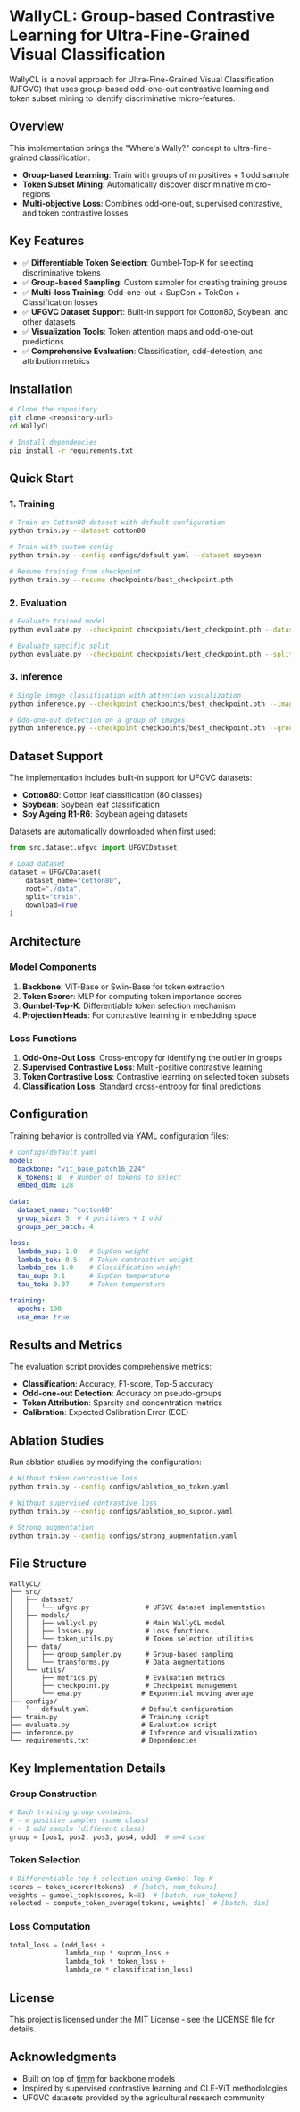 # WallyCL: Group-based Contrastive Learning for Ultra-Fine-Grained Visual Classification

WallyCL is a novel approach for Ultra-Fine-Grained Visual Classification (UFGVC) that uses group-based odd-one-out contrastive learning and token subset mining to identify discriminative micro-features.

## Overview

This implementation brings the "Where's Wally?" concept to ultra-fine-grained classification:
- **Group-based Learning**: Train with groups of m positives + 1 odd sample
- **Token Subset Mining**: Automatically discover discriminative micro-regions
- **Multi-objective Loss**: Combines odd-one-out, supervised contrastive, and token contrastive losses

## Key Features

- ✅ **Differentiable Token Selection**: Gumbel-Top-K for selecting discriminative tokens
- ✅ **Group-based Sampling**: Custom sampler for creating training groups
- ✅ **Multi-loss Training**: Odd-one-out + SupCon + TokCon + Classification losses
- ✅ **UFGVC Dataset Support**: Built-in support for Cotton80, Soybean, and other datasets
- ✅ **Visualization Tools**: Token attention maps and odd-one-out predictions
- ✅ **Comprehensive Evaluation**: Classification, odd-detection, and attribution metrics

## Installation

```bash
# Clone the repository
git clone <repository-url>
cd WallyCL

# Install dependencies
pip install -r requirements.txt
```

## Quick Start

### 1. Training

```bash
# Train on Cotton80 dataset with default configuration
python train.py --dataset cotton80

# Train with custom config
python train.py --config configs/default.yaml --dataset soybean

# Resume training from checkpoint
python train.py --resume checkpoints/best_checkpoint.pth
```

### 2. Evaluation

```bash
# Evaluate trained model
python evaluate.py --checkpoint checkpoints/best_checkpoint.pth --dataset cotton80

# Evaluate specific split
python evaluate.py --checkpoint checkpoints/best_checkpoint.pth --split test
```

### 3. Inference

```bash
# Single image classification with attention visualization
python inference.py --checkpoint checkpoints/best_checkpoint.pth --image path/to/image.jpg

# Odd-one-out detection on a group of images
python inference.py --checkpoint checkpoints/best_checkpoint.pth --group img1.jpg img2.jpg img3.jpg img4.jpg img5.jpg
```

## Dataset Support

The implementation includes built-in support for UFGVC datasets:

- **Cotton80**: Cotton leaf classification (80 classes)
- **Soybean**: Soybean leaf classification
- **Soy Ageing R1-R6**: Soybean ageing datasets

Datasets are automatically downloaded when first used:

```python
from src.dataset.ufgvc import UFGVCDataset

# Load dataset
dataset = UFGVCDataset(
    dataset_name="cotton80",
    root="./data",
    split="train",
    download=True
)
```

## Architecture

### Model Components

1. **Backbone**: ViT-Base or Swin-Base for token extraction
2. **Token Scorer**: MLP for computing token importance scores
3. **Gumbel-Top-K**: Differentiable token selection mechanism
4. **Projection Heads**: For contrastive learning in embedding space

### Loss Functions

1. **Odd-One-Out Loss**: Cross-entropy for identifying the outlier in groups
2. **Supervised Contrastive Loss**: Multi-positive contrastive learning
3. **Token Contrastive Loss**: Contrastive learning on selected token subsets
4. **Classification Loss**: Standard cross-entropy for final predictions

## Configuration

Training behavior is controlled via YAML configuration files:

```yaml
# configs/default.yaml
model:
  backbone: "vit_base_patch16_224"
  k_tokens: 8  # Number of tokens to select
  embed_dim: 128

data:
  dataset_name: "cotton80"
  group_size: 5  # 4 positives + 1 odd
  groups_per_batch: 4

loss:
  lambda_sup: 1.0   # SupCon weight
  lambda_tok: 0.5   # Token contrastive weight
  lambda_ce: 1.0    # Classification weight
  tau_sup: 0.1      # SupCon temperature
  tau_tok: 0.07     # Token temperature

training:
  epochs: 100
  use_ema: true
```

## Results and Metrics

The evaluation script provides comprehensive metrics:

- **Classification**: Accuracy, F1-score, Top-5 accuracy
- **Odd-one-out Detection**: Accuracy on pseudo-groups
- **Token Attribution**: Sparsity and concentration metrics
- **Calibration**: Expected Calibration Error (ECE)

## Ablation Studies

Run ablation studies by modifying the configuration:

```bash
# Without token contrastive loss
python train.py --config configs/ablation_no_token.yaml

# Without supervised contrastive loss
python train.py --config configs/ablation_no_supcon.yaml

# Strong augmentation
python train.py --config configs/strong_augmentation.yaml
```

## File Structure

```
WallyCL/
├── src/
│   ├── dataset/
│   │   └── ufgvc.py              # UFGVC dataset implementation
│   ├── models/
│   │   ├── wallycl.py            # Main WallyCL model
│   │   ├── losses.py             # Loss functions
│   │   └── token_utils.py        # Token selection utilities
│   ├── data/
│   │   ├── group_sampler.py      # Group-based sampling
│   │   └── transforms.py         # Data augmentations
│   └── utils/
│       ├── metrics.py            # Evaluation metrics
│       ├── checkpoint.py         # Checkpoint management
│       └── ema.py               # Exponential moving average
├── configs/
│   └── default.yaml             # Default configuration
├── train.py                     # Training script
├── evaluate.py                  # Evaluation script
├── inference.py                 # Inference and visualization
└── requirements.txt             # Dependencies
```

## Key Implementation Details

### Group Construction
```python
# Each training group contains:
# - m positive samples (same class)
# - 1 odd sample (different class)
group = [pos1, pos2, pos3, pos4, odd]  # m=4 case
```

### Token Selection
```python
# Differentiable top-k selection using Gumbel-Top-K
scores = token_scorer(tokens)  # [batch, num_tokens]
weights = gumbel_topk(scores, k=8)  # [batch, num_tokens]
selected = compute_token_average(tokens, weights)  # [batch, dim]
```

### Loss Computation
```python
total_loss = (odd_loss + 
              lambda_sup * supcon_loss + 
              lambda_tok * token_loss + 
              lambda_ce * classification_loss)
```

<!-- ## Citation

If you use this code in your research, please cite:

```bibtex
@article{wallycl2024,
  title={WallyCL: Group-based Contrastive Learning for Ultra-Fine-Grained Visual Classification},
  author={Your Name},
  journal={Conference/Journal},
  year={2024}
}
``` -->

## License

This project is licensed under the MIT License - see the LICENSE file for details.

## Acknowledgments

- Built on top of [timm](https://github.com/rwightman/pytorch-image-models) for backbone models
- Inspired by supervised contrastive learning and CLE-ViT methodologies
- UFGVC datasets provided by the agricultural research community